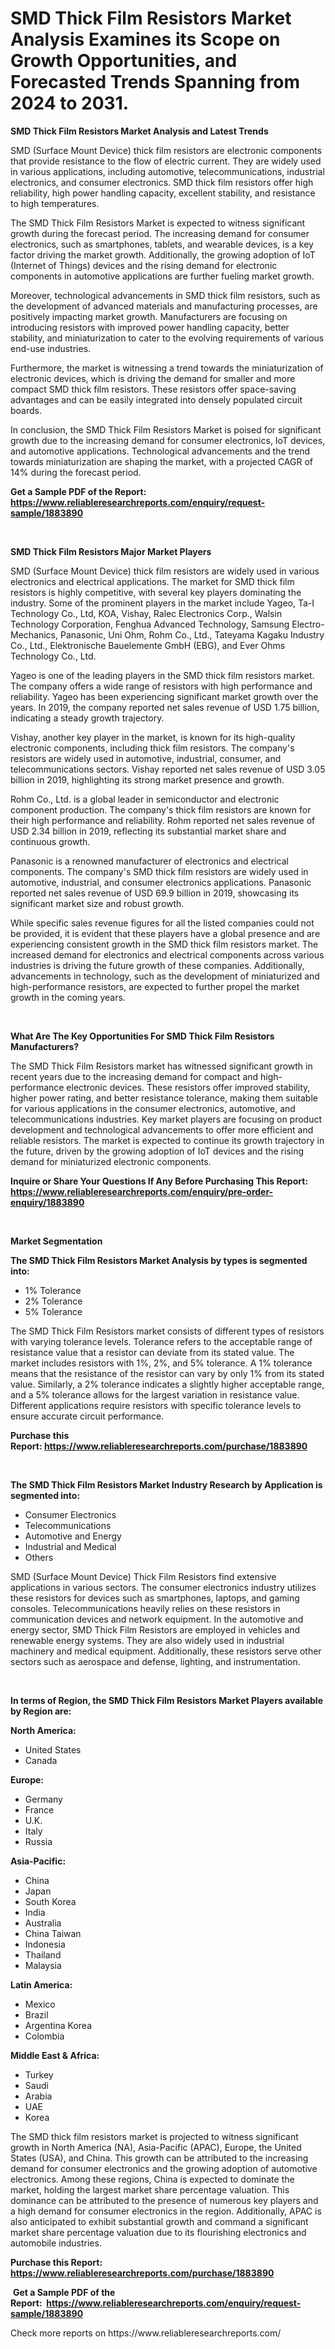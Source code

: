 <p><h1>SMD Thick Film Resistors Market Analysis Examines its Scope on Growth Opportunities, and Forecasted Trends Spanning from 2024 to 2031.</h1></p><p><strong>SMD Thick Film Resistors Market Analysis and Latest Trends</strong></p>
<p><p>SMD (Surface Mount Device) thick film resistors are electronic components that provide resistance to the flow of electric current. They are widely used in various applications, including automotive, telecommunications, industrial electronics, and consumer electronics. SMD thick film resistors offer high reliability, high power handling capacity, excellent stability, and resistance to high temperatures.</p><p>The SMD Thick Film Resistors Market is expected to witness significant growth during the forecast period. The increasing demand for consumer electronics, such as smartphones, tablets, and wearable devices, is a key factor driving the market growth. Additionally, the growing adoption of IoT (Internet of Things) devices and the rising demand for electronic components in automotive applications are further fueling market growth.</p><p>Moreover, technological advancements in SMD thick film resistors, such as the development of advanced materials and manufacturing processes, are positively impacting market growth. Manufacturers are focusing on introducing resistors with improved power handling capacity, better stability, and miniaturization to cater to the evolving requirements of various end-use industries.</p><p>Furthermore, the market is witnessing a trend towards the miniaturization of electronic devices, which is driving the demand for smaller and more compact SMD thick film resistors. These resistors offer space-saving advantages and can be easily integrated into densely populated circuit boards.</p><p>In conclusion, the SMD Thick Film Resistors Market is poised for significant growth due to the increasing demand for consumer electronics, IoT devices, and automotive applications. Technological advancements and the trend towards miniaturization are shaping the market, with a projected CAGR of 14% during the forecast period.</p></p>
<p><strong>Get a Sample PDF of the Report:&nbsp; <a href="https://www.reliableresearchreports.com/enquiry/request-sample/1883890">https://www.reliableresearchreports.com/enquiry/request-sample/1883890</a></strong></p>
<p>&nbsp;</p>
<p><strong>SMD Thick Film Resistors Major Market Players</strong></p>
<p><p>SMD (Surface Mount Device) thick film resistors are widely used in various electronics and electrical applications. The market for SMD thick film resistors is highly competitive, with several key players dominating the industry. Some of the prominent players in the market include Yageo, Ta-I Technology Co., Ltd, KOA, Vishay, Ralec Electronics Corp., Walsin Technology Corporation, Fenghua Advanced Technology, Samsung Electro-Mechanics, Panasonic, Uni Ohm, Rohm Co., Ltd., Tateyama Kagaku Industry Co., Ltd., Elektronische Bauelemente GmbH (EBG), and Ever Ohms Technology Co., Ltd.</p><p>Yageo is one of the leading players in the SMD thick film resistors market. The company offers a wide range of resistors with high performance and reliability. Yageo has been experiencing significant market growth over the years. In 2019, the company reported net sales revenue of USD 1.75 billion, indicating a steady growth trajectory.</p><p>Vishay, another key player in the market, is known for its high-quality electronic components, including thick film resistors. The company's resistors are widely used in automotive, industrial, consumer, and telecommunications sectors. Vishay reported net sales revenue of USD 3.05 billion in 2019, highlighting its strong market presence and growth.</p><p>Rohm Co., Ltd. is a global leader in semiconductor and electronic component production. The company's thick film resistors are known for their high performance and reliability. Rohm reported net sales revenue of USD 2.34 billion in 2019, reflecting its substantial market share and continuous growth.</p><p>Panasonic is a renowned manufacturer of electronics and electrical components. The company's SMD thick film resistors are widely used in automotive, industrial, and consumer electronics applications. Panasonic reported net sales revenue of USD 69.9 billion in 2019, showcasing its significant market size and robust growth.</p><p>While specific sales revenue figures for all the listed companies could not be provided, it is evident that these players have a global presence and are experiencing consistent growth in the SMD thick film resistors market. The increased demand for electronics and electrical components across various industries is driving the future growth of these companies. Additionally, advancements in technology, such as the development of miniaturized and high-performance resistors, are expected to further propel the market growth in the coming years.</p></p>
<p>&nbsp;</p>
<p><strong>What Are The Key Opportunities For SMD Thick Film Resistors Manufacturers?</strong></p>
<p><p>The SMD Thick Film Resistors market has witnessed significant growth in recent years due to the increasing demand for compact and high-performance electronic devices. These resistors offer improved stability, higher power rating, and better resistance tolerance, making them suitable for various applications in the consumer electronics, automotive, and telecommunications industries. Key market players are focusing on product development and technological advancements to offer more efficient and reliable resistors. The market is expected to continue its growth trajectory in the future, driven by the growing adoption of IoT devices and the rising demand for miniaturized electronic components.</p></p>
<p><strong>Inquire or Share Your Questions If Any Before Purchasing This Report: <a href="https://www.reliableresearchreports.com/enquiry/pre-order-enquiry/1883890">https://www.reliableresearchreports.com/enquiry/pre-order-enquiry/1883890</a></strong></p>
<p>&nbsp;</p>
<p><strong>Market Segmentation</strong></p>
<p><strong>The SMD Thick Film Resistors Market Analysis by types is segmented into:</strong></p>
<p><ul><li>1% Tolerance</li><li>2% Tolerance</li><li>5% Tolerance</li></ul></p>
<p><p>The SMD Thick Film Resistors market consists of different types of resistors with varying tolerance levels. Tolerance refers to the acceptable range of resistance value that a resistor can deviate from its stated value. The market includes resistors with 1%, 2%, and 5% tolerance. A 1% tolerance means that the resistance of the resistor can vary by only 1% from its stated value. Similarly, a 2% tolerance indicates a slightly higher acceptable range, and a 5% tolerance allows for the largest variation in resistance value. Different applications require resistors with specific tolerance levels to ensure accurate circuit performance.</p></p>
<p><strong>Purchase this Report:&nbsp;<a href="https://www.reliableresearchreports.com/purchase/1883890">https://www.reliableresearchreports.com/purchase/1883890</a></strong></p>
<p>&nbsp;</p>
<p><strong>The SMD Thick Film Resistors Market Industry Research by Application is segmented into:</strong></p>
<p><ul><li>Consumer Electronics</li><li>Telecommunications</li><li>Automotive and Energy</li><li>Industrial and Medical</li><li>Others</li></ul></p>
<p><p>SMD (Surface Mount Device) Thick Film Resistors find extensive applications in various sectors. The consumer electronics industry utilizes these resistors for devices such as smartphones, laptops, and gaming consoles. Telecommunications heavily relies on these resistors in communication devices and network equipment. In the automotive and energy sector, SMD Thick Film Resistors are employed in vehicles and renewable energy systems. They are also widely used in industrial machinery and medical equipment. Additionally, these resistors serve other sectors such as aerospace and defense, lighting, and instrumentation.</p></p>
<p>&nbsp;</p>
<p><strong>In terms of Region, the SMD Thick Film Resistors Market Players available by Region are:</strong></p>
<p>
    <p> <strong> North America: </strong>
        <ul>
            <li>United States</li>
            <li>Canada</li>
        </ul>
        </p> 
    <p> <strong> Europe: </strong>
        <ul>
            <li>Germany</li>
            <li>France</li>
            <li>U.K.</li>
            <li>Italy</li>
            <li>Russia</li>
        </ul>
        </p> 
    <p> <strong> Asia-Pacific: </strong>
        <ul>
            <li>China</li>
            <li>Japan</li>
            <li>South Korea</li>
            <li>India</li>
            <li>Australia</li>
            <li>China Taiwan</li>
            <li>Indonesia</li>
            <li>Thailand</li>
            <li>Malaysia</li>
        </ul>
        </p> 
    <p> <strong> Latin America: </strong>
        <ul>
            <li>Mexico</li>
            <li>Brazil</li>
            <li>Argentina Korea</li>
            <li>Colombia</li>
        </ul>
        </p> 
    <p> <strong> Middle East & Africa: </strong>
        <ul>
            <li>Turkey</li>
            <li>Saudi</li>
            <li>Arabia</li>
            <li>UAE</li>
            <li>Korea</li>
        </ul>
    </p>
    </p>
<p><p>The SMD thick film resistors market is projected to witness significant growth in North America (NA), Asia-Pacific (APAC), Europe, the United States (USA), and China. This growth can be attributed to the increasing demand for consumer electronics and the growing adoption of automotive electronics. Among these regions, China is expected to dominate the market, holding the largest market share percentage valuation. This dominance can be attributed to the presence of numerous key players and a high demand for consumer electronics in the region. Additionally, APAC is also anticipated to exhibit substantial growth and command a significant market share percentage valuation due to its flourishing electronics and automobile industries.</p></p>
<p><strong>Purchase this Report: <a href="https://www.reliableresearchreports.com/purchase/1883890">https://www.reliableresearchreports.com/purchase/1883890</a></strong></p>
<p>&nbsp;<strong>Get a Sample PDF of the Report:&nbsp;&nbsp;<a href="https://www.reliableresearchreports.com/enquiry/request-sample/1883890">https://www.reliableresearchreports.com/enquiry/request-sample/1883890</a></strong></p>
<p><strong></strong></p>
<p>Check more reports on https://www.reliableresearchreports.com/</p>